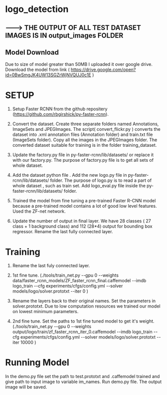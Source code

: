 # logo_detection

## ---> THE OUTPUT OF ALL TEST DATASET IMAGES IS IN output_images FOLDER 

## Model Download
Due to size of model greater than 50MB I uploaded it over google drive. Download the model from link ( https://drive.google.com/open?id=0BwSmgJK4UW13SGZrWjNVQUJ0c1E ) 


# SETUP 

1. Setup Faster RCNN from the github repositery (https://github.com/rbgirshick/py-faster-rcnn).

2. Convert the dataset. Create three separate folders named Annotations, ImageSets and JPEGImages. The script( convert_flickr.py ) converts the dataset into .xml annotation files  (Annotation folder) and  train.txt file (ImageSets folder). Copy all the images in the JPEGImages folder. The converted dataset suitable for training is in the folder training_dataset.

3. Update the factory.py file in py-faster-rcnn/lib/datasets/ or replace it with our factory.py. The purpose of factory.py file is to get all sets of whole dataset. 

4. Add the dataset python file . Add the new logo.py file in py-faster-rcnn/lib/datasets/ folder.  The purpose of logo.py is to read a part of whole dataset , such as train set. Add logo_eval.py  file inside the  py-faster-rcnn/lib/datasets/ folder.

5. Trained the model from fine tuning a pre-trained Faster R-CNN model because a pre-trained model contains a lot of good low level features. Used the ZF-net network.

6. Update the number of output in final layer. We have 28 classes ( 27 class + 1 background class) and 112 (28*4) output for bounding box regressor.  Rename the last fully connected layer.



# Training

1. Rename the last fuly connected layer.

2. 1st fine tune. (./tools/train_net.py --gpu 0 --weights data/faster_rcnn_models/ZF_faster_rcnn_final.caffemodel --imdb logo_train --cfg experiments/cfgs/config.yml --solver models/logo/solver.prototxt --iter 0 )

3. Rename the layers back to their original names. Set the parameters in solver.prototxt. Due to low computation resources we trained our model on lowest minimum parameters.

4. 2nd fine tune. Set the paths to 1st fine tuned model to get it's weight.  (./tools/train_net.py --gpu 0 --weights output/logo/train/zf_faster_rcnn_iter_0.caffemodel --imdb logo_train --cfg experiments/cfgs/config.yml --solver models/logo/solver.prototxt --iter 10000 )

# Running Model

In the demo.py file set the path to test.prototxt and .caffemodel trained and give path to input image to variable im_names. Run demo.py file. The output image will be saved.
